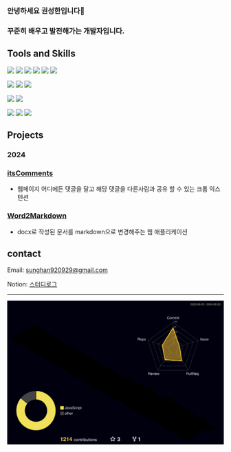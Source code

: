 ### 안녕하세요 권성한입니다👋
### 꾸준히 배우고 발전해가는 개발자입니다.

## Tools and Skills

![](https://img.shields.io/badge/javascript-F7DF1E?style=flat-square&logo=javascript&logoColor=black)
![](https://img.shields.io/badge/React-61DAFB?style=flat-square&logo=React&logoColor=black)
![](https://img.shields.io/badge/redux-%23593d88.svg?style=flat-square&logo=redux&logoColor=white)
![](https://img.shields.io/badge/zustand-%2320232a.svg?style=flat-square&logo=react&logoColor=white)
![](https://img.shields.io/badge/vite-%23646CFF.svg?style=flat-square&logo=vite&logoColor=white)
![](https://img.shields.io/badge/tailwindCSS-06B6D4?style=flat-square&logo=tailwindCSS&logoColor=white)

![](https://img.shields.io/badge/node.js-339933?style=flat-square&logo=Node.js&logoColor=white)
![](https://img.shields.io/badge/express-000000?style=flat-square&logo=express&logoColor=white)
![](https://img.shields.io/badge/MongoDB%20&%20Mongoose-%234ea94b.svg?style=flat-square&logo=mongodb&logoColor=white)

![](https://img.shields.io/badge/netlify-%23000000.svg?style=flat-square&logo=netlify&logoColor=#00C7B7)
![](https://img.shields.io/badge/amazonaws-232F3E?style=flat-square&logo=amazonaws&logoColor=white)

![](https://img.shields.io/badge/react%20dom%20testing-%2320232a.svg?style=flat-square&logo=react&logoColor=%2361DAFB)
![](https://img.shields.io/badge/Vitest-%23646CFF.svg?style=flat-square&logoColor=white)
![](https://img.shields.io/badge/-jest-%23C21325?style=flat-square&logo=jest&logoColor=white)

## Projects

### 2024

### [itsComments](https://github.com/sunghankwon/itsComments-Extension)
- 웹페이지 어디에든 댓글을 달고 해당 댓글을 다른사람과 공유 할 수 있는 크롬 익스텐션

### [Word2Markdown](https://github.com/sunghankwon/W2M)
- docx로 작성된 문서를 markdown으로 변경해주는 웹 애플리케이션

## contact

Email: sunghan920929@gmail.com

Notion: [스터디로그](https://boom-plant-4c9.notion.site/sunghan-study-68e70a6f34cf47cf9bd2a29b67418331)

---

![](profile-3d-contrib/profile-night-rainbow.svg)

